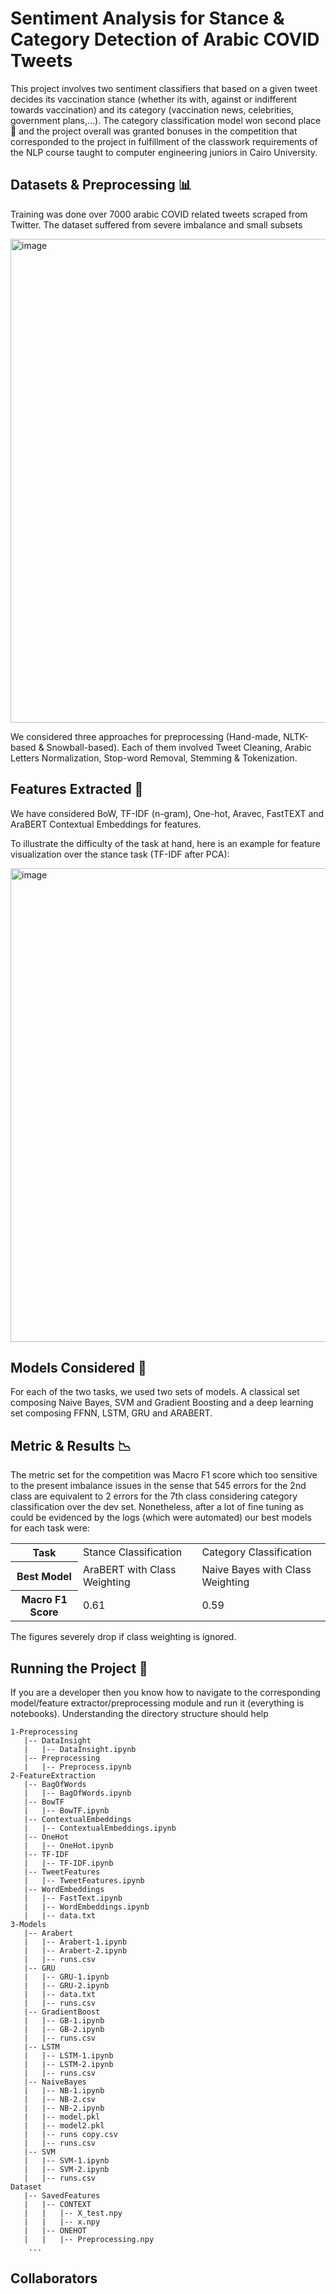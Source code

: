 # Sentiment Analysis for Stance & Category Detection of Arabic COVID Tweets
This project involves two sentiment classifiers that based on a given tweet decides its vaccination stance (whether its with, against or indifferent towards vaccination) and its category (vaccination news, celebrities, government plans,...). The category classification model won second place 🥈 and the project overall was granted bonuses in the competition that corresponded to the project in fulfillment of the classwork requirements of the NLP course taught to computer engineering juniors in Cairo University.

## Datasets & Preprocessing 📊
Training was done over 7000 arabic COVID related tweets scraped from Twitter. The dataset suffered from severe imbalance and small subsets

<img width="774" alt="image" src="https://user-images.githubusercontent.com/49572294/215448707-a35df590-9663-43ad-b603-f077f1375b40.png">

We considered three approaches for preprocessing (Hand-made, NLTK-based & Snowball-based). Each of them involved Tweet Cleaning, Arabic Letters Normalization, Stop-word Removal, Stemming & Tokenization.

## Features Extracted 🗿
We have considered BoW, TF-IDF (n-gram), One-hot, Aravec, FastTEXT and AraBERT Contextual Embeddings for features. 

To illustrate the difficulty of the task at hand, here is an example for feature visualization over the stance task (TF-IDF after PCA): <br>

<img width="758" alt="image" src="https://user-images.githubusercontent.com/49572294/215450284-5ac03319-4666-44af-b4bd-db07c8dcc82b.png">

## Models Considered 🤖
For each of the two tasks, we used two sets of models. A classical set composing Naive Bayes, SVM and Gradient Boosting and a deep learning
set composing FFNN, LSTM, GRU and ARABERT.

## Metric & Results 📉
The metric set for the competition was Macro F1 score which too sensitive to the present imbalance issues in the sense that 545 errors for the 2nd class are equivalent to 2 errors for the 7th class considering category classification over the dev set. Nonetheless, after a lot of fine tuning as could be evidenced by the logs (which were automated) our best models for each task were:

<table>
<tr>
<th>Task</th>
<td>
Stance Classification 
</td>
<td>
Category Classification
</td>
</tr>

<tr>
<th>
Best Model
</th>
<td>
AraBERT with Class Weighting
</td>
<td>
Naive Bayes with Class Weighting
</td>
</tr>

<tr>
<th>
Macro F1 Score
</th>
<td>
0.61
</td>
<td>
0.59
</td>
</tr>
</table>

The figures severely drop if class weighting is ignored.


## Running the Project 🚀
If you are a developer then you know how to navigate to the corresponding model/feature extractor/preprocessing module and run it (everything is notebooks). Understanding the directory structure should help
```
1-Preprocessing
   |-- DataInsight
   |   |-- DataInsight.ipynb
   |-- Preprocessing
   |   |-- Preprocess.ipynb
2-FeatureExtraction
   |-- BagOfWords
   |   |-- BagOfWords.ipynb
   |-- BowTF
   |   |-- BowTF.ipynb
   |-- ContextualEmbeddings
   |   |-- ContextualEmbeddings.ipynb
   |-- OneHot
   |   |-- OneHot.ipynb
   |-- TF-IDF
   |   |-- TF-IDF.ipynb
   |-- TweetFeatures
   |   |-- TweetFeatures.ipynb
   |-- WordEmbeddings
   |   |-- FastText.ipynb
   |   |-- WordEmbeddings.ipynb
   |   |-- data.txt
3-Models
   |-- Arabert
   |   |-- Arabert-1.ipynb
   |   |-- Arabert-2.ipynb
   |   |-- runs.csv
   |-- GRU
   |   |-- GRU-1.ipynb
   |   |-- GRU-2.ipynb
   |   |-- data.txt
   |   |-- runs.csv
   |-- GradientBoost
   |   |-- GB-1.ipynb
   |   |-- GB-2.ipynb
   |   |-- runs.csv
   |-- LSTM
   |   |-- LSTM-1.ipynb
   |   |-- LSTM-2.ipynb
   |   |-- runs.csv
   |-- NaiveBayes
   |   |-- NB-1.ipynb
   |   |-- NB-2.csv
   |   |-- NB-2.ipynb
   |   |-- model.pkl
   |   |-- model2.pkl
   |   |-- runs copy.csv
   |   |-- runs.csv
   |-- SVM
   |   |-- SVM-1.ipynb
   |   |-- SVM-2.ipynb
   |   |-- runs.csv
Dataset
   |-- SavedFeatures
   |   |-- CONTEXT
   |   |   |-- X_test.npy
   |   |   |-- x.npy
   |   |-- ONEHOT
   |   |   |-- Preprocessing.npy
    ...
   ```

## Collaborators

<!-- readme: contributors -start -->
<!-- readme: contributors -end -->


